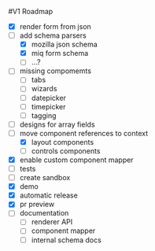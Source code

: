 #V1 Roadmap
- [x] render form from json
- [ ] add schema parsers
  - [x] mozilla json schema
  - [x] miq form schema
  - [ ] ...?
- [ ] missing compomemts
  - [ ] tabs
  - [ ] wizards
  - [ ] datepicker
  - [ ] timepicker
  - [ ] tagging
- [ ] designs for array fields
- [ ] move component references to context
  - [x] layout components
  - [ ] controls components
- [x] enable custom component mapper
- [ ] tests
- [ ] create sandbox
- [x] demo
- [x] automatic release
- [x] pr preview
- [ ] documentation
  - [ ] renderer API
  - [ ] component mapper
  - [ ] internal schema docs
